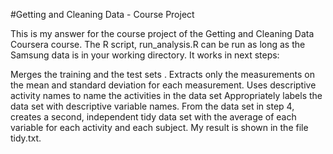 #Getting and Cleaning Data - Course Project

This is my answer for the course project of the Getting and Cleaning Data Coursera course. The R script, run_analysis.R can be run as long as the Samsung data is in your working directory. It works in next steps:

Merges the training and the test sets .
Extracts only the measurements on the mean and standard deviation for each measurement.
Uses descriptive activity names to name the activities in the data set
Appropriately labels the data set with descriptive variable names.
From the data set in step 4, creates a second, independent tidy data set with the average of each variable for each activity and each subject.
My result is shown in the file tidy.txt.
